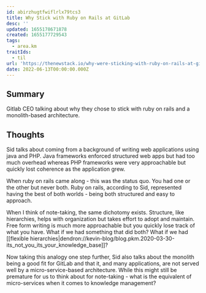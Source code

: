 ```yaml
---
id: abirzhugtfwiflrlx79tcs3
title: Why Stick with Ruby on Rails at GitLab
desc: ''
updated: 1655178671878
created: 1655177729543
tags:
  - area.km
traitIds:
  - til
url: 'https://thenewstack.io/why-were-sticking-with-ruby-on-rails-at-gitlab/'
date: 2022-06-13T00:00:00.000Z
---
```


## Summary
Gitlab CEO talking about why they chose to stick with ruby on rails and a monolith-based architecture.

## Thoughts

Sid talks about coming from a background of writing web applications using java and PHP. Java frameworks enforced structured web apps but had too much overhead whereas PHP frameworks were very approachable but quickly lost coherence as the application grew. 

When ruby on rails came along - this was the status quo. You had one or the other but never both. Ruby on rails, according to Sid, represented having the best of both worlds - being both structured and easy to approach. 

When I think of note-taking, the same dichotomy exists. Structure, like hierarchies, helps with organization but takes effort to adopt and maintain. Free form writing is much more approachable but you quickly lose track of what you have. What if we had something that did both? What if we had [[flexible hierarchies|dendron://kevin-blog/blog.pkm.2020-03-30-its_not_you_its_your_knowledge_base]]?

Now taking this analogy one step further, Sid also talks about the monolith being a good fit for GitLab and that it, and many applications, are not served well by a micro-service-based architecture. While this might still be premature for us to think about for note-taking - what is the equivalent of micro-services when it comes to knowledge management?

